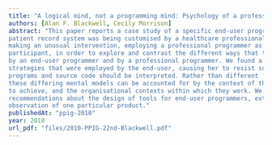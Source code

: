 ```yaml
---
title: "A logical mind, not a programming mind: Psychology of a professional end-user"
authors: [Alan F. Blackwell, Cecily Morrison]
abstract: "This paper reports a case study of a specific end-user programming context, in which an electronic
patient record system was being customised by a healthcare professional. Our research involved
making an unusual intervention, employing a professional programmer as a quasi-experimental
participant, in order to explore and contrast the different ways that the same situation was conceived
by an end-user programmer and by a professional programmer. We found a range of pragmatic
strategies that were employed by the end-user, causing her to resist some conventional views of how
programs and source code should be interpreted. Rather than different ‘cognitive styles’, we believe
these differing mental models can be accounted for by the context of the practical work the two need
to achieve, and the organisational contexts within which they work. We make some observations and
recommendations about the design of tools for end-user programmers, extrapolating from our in-depth
observation of one particular product."
publishedAt: "ppig-2010"
year: 2010
url_pdf: "files/2010-PPIG-22nd-Blackwell.pdf"
---
```

